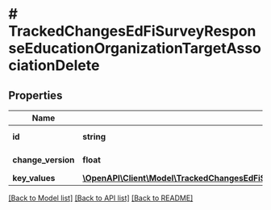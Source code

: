 # # TrackedChangesEdFiSurveyResponseEducationOrganizationTargetAssociationDelete

## Properties

Name | Type | Description | Notes
------------ | ------------- | ------------- | -------------
**id** | **string** | Resource identifier | [optional]
**change_version** | **float** | Change version | [optional]
**key_values** | [**\OpenAPI\Client\Model\TrackedChangesEdFiSurveyResponseEducationOrganizationTargetAssociationKey**](TrackedChangesEdFiSurveyResponseEducationOrganizationTargetAssociationKey.md) |  | [optional]

[[Back to Model list]](../../README.md#models) [[Back to API list]](../../README.md#endpoints) [[Back to README]](../../README.md)
